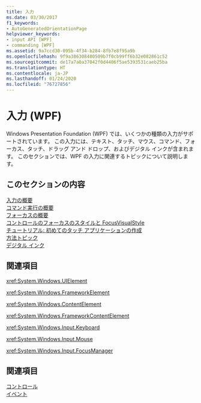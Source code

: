 ```yaml
---
title: 入力
ms.date: 03/30/2017
f1_keywords:
- AutoGeneratedOrientationPage
helpviewer_keywords:
- input API [WPF]
- commanding [WPF]
ms.assetid: 9a7ccd30-095b-4f34-b284-8fb7e8f95a9b
ms.openlocfilehash: 9f9a386308480509b7f0cb99ff6b32e082861c52
ms.sourcegitcommit: de17a7a0a37042f0d4406f5ae5393531caeb25ba
ms.translationtype: HT
ms.contentlocale: ja-JP
ms.lasthandoff: 01/24/2020
ms.locfileid: "76727856"
---
```

# <a name="input-wpf"></a>入力 (WPF)
Windows Presentation Foundation (WPF) では、いくつかの種類の入力がサポートされています。 この入力には、テキスト、タッチ、マウス、コマンド、フォーカス、タッチ、ドラッグ アンド ドロップ、およびデジタル インクが含まれます。 このセクションでは、WPF の入力に関連するトピックについて説明します。  
  
## <a name="in-this-section"></a>このセクションの内容  
 [入力の概要](input-overview.md)  
 [コマンド実行の概要](commanding-overview.md)  
 [フォーカスの概要](focus-overview.md)  
 [コントロールのフォーカスのスタイルと FocusVisualStyle](styling-for-focus-in-controls-and-focusvisualstyle.md)  
 [チュートリアル: 初めてのタッチ アプリケーションの作成](walkthrough-creating-your-first-touch-application.md)  
 [方法トピック](input-and-commands-how-to-topics.md)  
 [デジタル インク](digital-ink.md)  
  
## <a name="reference"></a>関連項目  
 <xref:System.Windows.UIElement>  
  
 <xref:System.Windows.FrameworkElement>  
  
 <xref:System.Windows.ContentElement>  
  
 <xref:System.Windows.FrameworkContentElement>  
  
 <xref:System.Windows.Input.Keyboard>  
  
 <xref:System.Windows.Input.Mouse>  
  
 <xref:System.Windows.Input.FocusManager>  
  
## <a name="related-sections"></a>関連項目  
 [コントロール](../controls/index.md)  
  [イベント](events-wpf.md)
